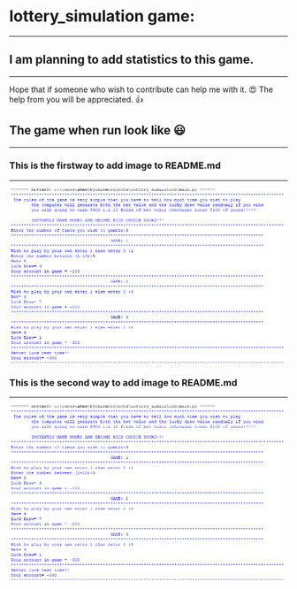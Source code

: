 # lottery_simulation game:
--------------------------------------------------------

## I am planning to add statistics to this game.
----------------------------------------------------------
Hope that if someone who wish to contribute can help me with it. :heart_eyes:
The help from you will be appreciated.  :thumbsup:


## The game when run look like :smiley:
---------------------------------------

### This is the firstway to add image to README.md
-----------------------------------------------------

![Test image 1](https://github.com/jhonsnow456/lottery_simulation/blob/master/img/Capture.PNG)

### This is the second way to add image to README.md
-------------------------------------------------------

![Test image 2](./img/Capture.PNG)
